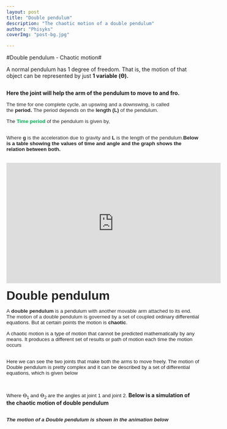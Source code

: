 ```yaml
---
layout: post
title: "Double pendulum"
description: "The chaotic motion of a double pendulum"
author: "Phisyks"
coverImg: "post-bg.jpg"

---
```

#Double pendulum - Chaotic motion#


A normal pendulum has 1 degree of freedom. That is, the motion of that object can be represented by just <strong>1 variable (ϴ).
</strong>

<img src="http://phisyks.files.wordpress.com/2015/09/091615_0748_doublependu1.png" alt="" /><strong>
</strong>

<strong>Here the joint will help the arm of the pendulum to move to and fro.
</strong>

<span style="font-family: Arial; font-size: 10pt;"><span style="color: #252525; background-color: white;">The time for one complete cycle, an upswing and a downswing, is called the </span><span style="background-color: white;"><strong>period<span style="color: #252525;">. </span></strong><span style="color: #252525;">The period depends on the <strong>length (L)</strong> of the pendulum.
</span></span></span>

<span style="color: #252525; font-family: Arial; font-size: 10pt; background-color: white;">The <span style="color: #00b050;"><strong>Time period </strong><span style="color: #252525;">of the pendulum is given by,
</span></span></span>

<img src="http://phisyks.files.wordpress.com/2015/09/091615_0748_doublependu2.png" alt="" /><span style="color: #252525; font-family: Arial; font-size: 10pt; background-color: white;">
</span>

<span style="color: #252525; font-family: Arial; font-size: 10pt; background-color: white;">Where <strong>g</strong> is the acceleration due to gravity and <strong>L</strong> is the length of the pendulum.</span><span style="font-family: Arial; font-size: 10pt; background-color: white;"><strong>Below is a table showing the values of time and angle and the graph shows the relation between both.
</strong></span>

<img src="http://phisyks.files.wordpress.com/2015/09/091615_0748_doublependu3.png" alt="" /><span style="color: #252525; font-family: Arial; font-size: 10pt; background-color: white;">
</span>

<iframe width="560" height="315" src="https://www.youtube.com/embed/ExYMfEsbYts" frameborder="0" allowfullscreen></iframe>

<span style="color: #252525; font-family: Arial; font-size: 24pt; background-color: white;"><strong>Double pendulum
</strong></span>

<span style="font-family: Arial; font-size: 10pt;"><span style="color: #252525; background-color: white;">A <strong>double pendulum</strong> is a </span><span style="background-color: white;">pendulum<span style="color: #252525;"> with another movable arm attached to its end. The motion of a double pendulum is governed by a set of coupled </span>ordinary differential equations. But at certain points the motion is <strong>chaotic</strong>.
</span></span>

<span style="font-family: Arial; font-size: 10pt; background-color: white;">A chaotic motion is a type of motion that cannot be predicted mathematically by any means. It produces a different set of results or path of motion each time the motion occurs
</span>

<img src="http://phisyks.files.wordpress.com/2015/09/091615_0748_doublependu4.png" alt="" /><span style="font-family: Arial; font-size: 10pt; background-color: white;">
</span>

<span style="font-family: Arial; font-size: 10pt; background-color: white;">Here we can see the two joints that make both the arms to move freely. The motion of Double pendulum is pretty complex and it can be described by a set of differential equations, which is given below
</span>

<img src="http://phisyks.files.wordpress.com/2015/09/091615_0748_doublependu5.png" alt="" /><span style="font-family: Arial; font-size: 10pt; background-color: white;">
</span>

<img src="http://phisyks.files.wordpress.com/2015/09/091615_0748_doublependu6.png" alt="" /><span style="font-family: Arial; font-size: 10pt; background-color: white;">
</span>

<span style="font-family: Arial; font-size: 10pt; background-color: white;">Where ϴ<sub>1 </sub>and ϴ<sub>2 </sub>are the angles at joint 1 and joint 2. </span><strong>Below is a simulation of the chaotic motion of double pendulum</strong>

<img src="http://phisyks.files.wordpress.com/2015/09/091615_0748_doublependu7.png" alt="" /><span style="font-family: Arial; font-size: 10pt; background-color: white;">
</span>

<span style="font-family: Arial; font-size: 10pt;"><span style="color: #252525; background-color: white;"><strong><em>The motion of a Double pendulum is shown in the animation below</em></strong></span><span style="background-color: white;">
</span></span>

